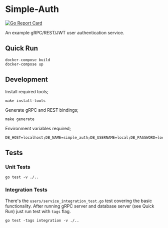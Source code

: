 # Simple-Auth

[![Go Report Card](https://goreportcard.com/badge/github.com/sonereker/simple-auth)](https://goreportcard.com/report/github.com/sonereker/simple-auth)

An example gRPC/REST/JWT user authentication service.

## Quick Run

```
docker-compose build
docker-compose up
```

## Development

Install required tools;

```
make install-tools
```

Generate gRPC and REST bindings;

```
make generate
```

Environment variables required;

```
DB_HOST=localhost;DB_NAME=simple_auth;DB_USERNAME=local;DB_PASSWORD=local;DB_PORT=5432;DB_SSL_MODE=disable
```

## Tests

### Unit Tests

```
go test -v ./..
```

### Integration Tests

There's the `users/service_integration_test.go` test covering the basic functionality. After running gRPC server and
database server (see Quick Run) just run test with `tags` flag.

```
go test -tags integration -v ./..
```
